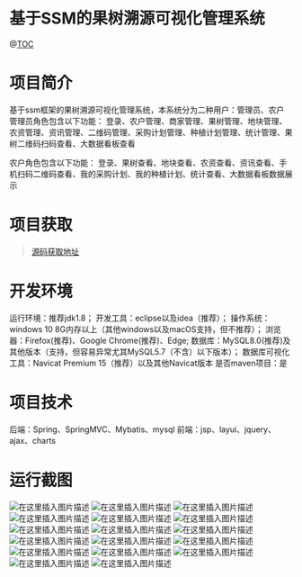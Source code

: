 # 基于SSM的果树溯源可视化管理系统

@[TOC](基于SSM的果树溯源可视化管理系统)
# 项目简介
基于ssm框架的果树溯源可视化管理系统，本系统分为二种用户：管理员、农户
管理员角色包含以下功能： 
登录、农户管理、商家管理、果树管理、地块管理、农资管理、资讯管理、二维码管理、采购计划管理、种植计划管理、统计管理、果树二维码扫码查看、大数据看板查看

农户角色包含以下功能： 
登录、果树查看、地块查看、农资查看、资讯查看、手机扫码二维码查看、我的采购计划、我的种植计划、统计查看、大数据看板数据展示

 # 项目获取
> [源码获取地址](http://www.manoncode.cn/details?id=97)

 
# 开发环境

运行环境：推荐jdk1.8；
开发工具：eclipse以及idea（推荐）；
操作系统：windows 10 8G内存以上（其他windows以及macOS支持，但不推荐）；
浏览器：Firefox(推荐)、Google Chrome(推荐)、Edge;
数据库：MySQL8.0(推荐)及其他版本（支持，但容易异常尤其MySQL5.7（不含）以下版本）；
数据库可视化工具：Navicat Premium 15（推荐）以及其他Navicat版本
是否maven项目：是


 # 项目技术
 
后端：Spring、SpringMVC、Mybatis、mysql
前端：jsp、layui、jquery、ajax、charts

 # 运行截图
 ![在这里插入图片描述](https://img-blog.csdnimg.cn/97332fad4da54bf390ec825b7f4d293c.png#pic_center)
![在这里插入图片描述](https://img-blog.csdnimg.cn/55c157b1efb24ae8914a8e3c255efb9a.png#pic_center)
![在这里插入图片描述](https://img-blog.csdnimg.cn/d465641fa43645b083ed7d2d8fdf3a43.jpeg#pic_center)
![在这里插入图片描述](https://img-blog.csdnimg.cn/b4dee7897e114df09bc79b958324aece.png#pic_center)
![在这里插入图片描述](https://img-blog.csdnimg.cn/42afd1b6bf0e43ef959e37d23f58d9a0.png#pic_center)
![在这里插入图片描述](https://img-blog.csdnimg.cn/db3f81ddb56a42b78ac980e476fdd633.png#pic_center)
![在这里插入图片描述](https://img-blog.csdnimg.cn/a3a1a8979ab1492ca01ec848a1e60544.png#pic_center)
![在这里插入图片描述](https://img-blog.csdnimg.cn/eadc7f53a3ab4cc48325b8ec766b42ec.png#pic_center)
![在这里插入图片描述](https://img-blog.csdnimg.cn/d6c3b2efc86b4b2d8e210c93edfe7833.png#pic_center)
![在这里插入图片描述](https://img-blog.csdnimg.cn/088c733dbbd3443a9b199ff00be5ae61.png#pic_center)
![在这里插入图片描述](https://img-blog.csdnimg.cn/a688d068f56b46bf9fce6b109d3adf48.png#pic_center)
![在这里插入图片描述](https://img-blog.csdnimg.cn/6d95fe513cb24ab1a71c819de6ffb5b3.png#pic_center)
![在这里插入图片描述](https://img-blog.csdnimg.cn/d75e20d4c8e746b1acea40b013224b8c.png#pic_center)
![在这里插入图片描述](https://img-blog.csdnimg.cn/fc2f627dd0674e63be860c0c37504570.png#pic_center)
![在这里插入图片描述](https://img-blog.csdnimg.cn/23238753b6da472ba86d0fd37b5598f4.png#pic_center)
![在这里插入图片描述](https://img-blog.csdnimg.cn/45c6586b24d840c19869e94ee7287e58.png#pic_center)
![在这里插入图片描述](https://img-blog.csdnimg.cn/6f9d174a7c674bd49720afe0f1460a09.png#pic_center)

